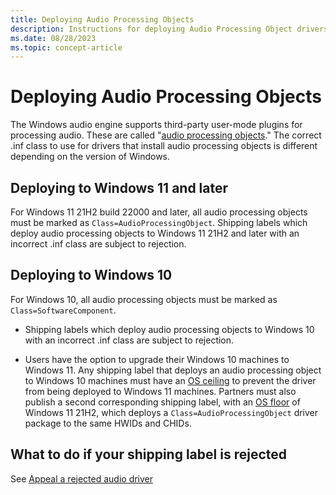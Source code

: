 ```yaml
---
title: Deploying Audio Processing Objects
description: Instructions for deploying Audio Processing Object drivers to Windows 10 and Windows 11
ms.date: 08/28/2023
ms.topic: concept-article
---
```


# Deploying Audio Processing Objects

The Windows audio engine supports third-party user-mode plugins for processing audio.
These are called "[audio processing objects](/windows-hardware/drivers/audio/windows-audio-processing-objects)." The correct .inf class to use for drivers that install audio processing objects is different depending on the version of Windows.

## Deploying to Windows 11 and later

For Windows 11 21H2 build 22000 and later, all audio processing objects must be marked as `Class=AudioProcessingObject`. Shipping labels which deploy audio processing objects to Windows 11 21H2 and later with an incorrect .inf class are subject to rejection.

## Deploying to Windows 10

For Windows 10, all audio processing objects must be marked as `Class=SoftwareComponent`.

* Shipping labels which deploy audio processing objects to Windows 10 with an incorrect .inf class are subject to rejection.

* Users have the option to upgrade their Windows 10 machines to Windows 11. Any shipping label that deploys an audio processing object to Windows 10 machines must have an [OS ceiling](/windows-hardware/drivers/dashboard/limit-driver-distribution) to prevent the driver from being deployed to Windows 11 machines. Partners must also publish a second corresponding shipping label, with an [OS floor](/windows-hardware/drivers/dashboard/limit-driver-distribution) of Windows 11 21H2, which deploys a `Class=AudioProcessingObject` driver package to the same HWIDs and CHIDs.

## What to do if your shipping label is rejected

See [Appeal a rejected audio driver](appeal-rejected-audio-driver.md)

